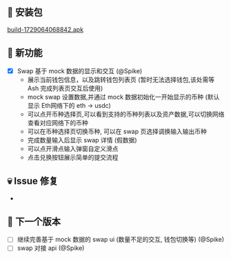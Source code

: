## 🚀 安装包

[build-1729064068842.apk](https://dalveywallet.s3.ap-northeast-1.amazonaws.com/release/apks/build-1729064068842.apk)

## 🎉 新功能

- [x] Swap 基于 mock 数据的显示和交互 (@Spike)
  * 展示当前钱包信息，以及跳转钱包列表页 (暂时无法选择钱包,该处需等 Ash 完成列表页交互后使用)
  * mock swap 设置数据,并通过 mock 数据初始化一开始显示的币种 (默认显示 Eth网络下的 eth -> usdc)
  * 可以点开币种选择页,可以看到支持的币种列表以及资产数据,可以切换网络查看对应网络下的币种
  * 可以在币种选择页切换币种, 可以在 swap 页选择调换输入输出币种
  * 完成数量输入后显示 swap 详情 (假数据)
  * 可以点开滑点输入弹窗自定义滑点
  * 点击兑换按钮展示简单的提交流程

## 💀 Issue 修复

-

## 📅 下一个版本

- [ ] 继续完善基于 mock 数据的 swap ui (数量不足的交互, 钱包切换等) (@Spike)
- [ ] swap 对接 api (@Spike)
